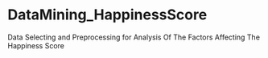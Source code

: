 # DataMining_HappinessScore

Data Selecting and Preprocessing for Analysis Of The Factors Affecting The Happiness Score
